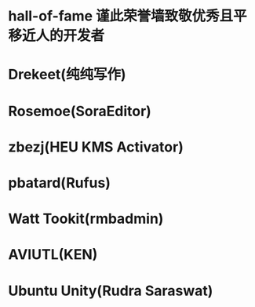 # hall-of-fame 谨此荣誉墙致敬优秀且平移近人的开发者
# Drekeet(纯纯写作)
# Rosemoe(SoraEditor)
# zbezj(HEU KMS Activator)
# pbatard(Rufus)
# Watt Tookit(rmbadmin)
# AVIUTL(KEN)
# Ubuntu Unity(Rudra Saraswat)
